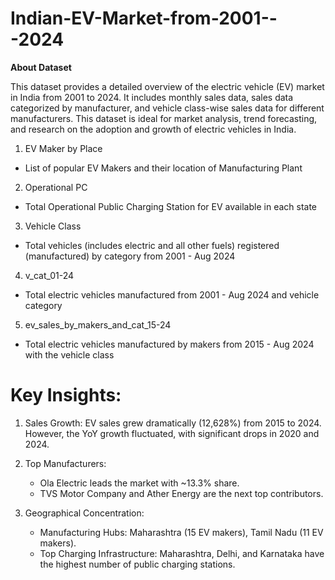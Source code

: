 # Indian-EV-Market-from-2001---2024
**About Dataset**

This dataset provides a detailed overview of the electric vehicle (EV) market in India from 2001 to 2024. It includes monthly sales data, sales data categorized by manufacturer, and vehicle class-wise sales data for different manufacturers. This dataset is ideal for market analysis, trend forecasting, and research on the adoption and growth of electric vehicles in India.

1. EV Maker by Place
- List of popular EV Makers and their location of Manufacturing Plant
2. Operational PC
- Total Operational Public Charging Station for EV available in each state
3. Vehicle Class
- Total vehicles (includes electric and all other fuels) registered (manufactured) by category from 2001 - Aug 2024
4. v_cat_01-24
- Total electric vehicles manufactured from 2001 - Aug 2024 and vehicle category
5. ev_sales_by_makers_and_cat_15-24
- Total electric vehicles manufactured by makers from 2015 - Aug 2024 with the vehicle class
  
# Key Insights:

1. Sales Growth: EV sales grew dramatically (12,628%) from 2015 to 2024. However, the YoY growth fluctuated, with significant drops in 2020 and 2024.
   
2. Top Manufacturers:
   - Ola Electric leads the market with ~13.3% share.
   - TVS Motor Company and Ather Energy are the next top contributors.

3. Geographical Concentration:
   - Manufacturing Hubs: Maharashtra (15 EV makers), Tamil Nadu (11 EV makers).
   - Top Charging Infrastructure: Maharashtra, Delhi, and Karnataka have the highest number of public charging stations.
